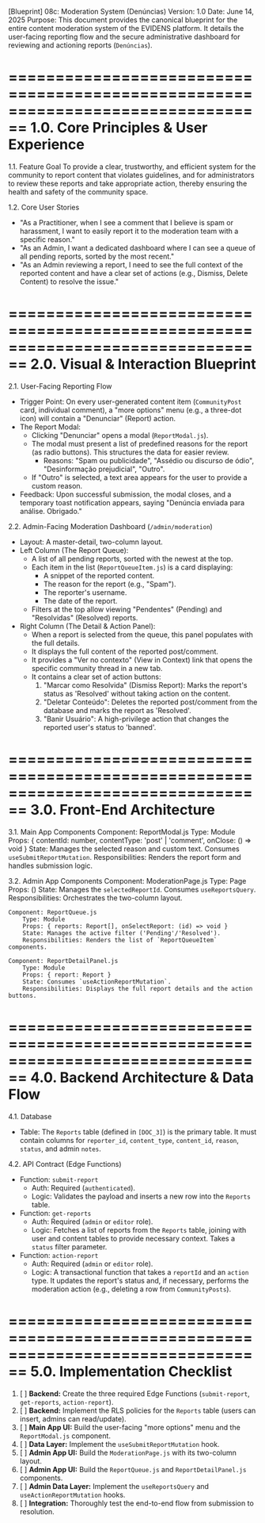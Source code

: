 [Blueprint] 08c: Moderation System (Denúncias)
Version: 1.0
Date: June 14, 2025
Purpose: This document provides the canonical blueprint for the entire content moderation system of the EVIDENS platform. It details the user-facing reporting flow and the secure administrative dashboard for reviewing and actioning reports (`Denúncias`).

================================================================================
1.0. Core Principles & User Experience
================================================================================

1.1. Feature Goal
To provide a clear, trustworthy, and efficient system for the community to report content that violates guidelines, and for administrators to review these reports and take appropriate action, thereby ensuring the health and safety of the community space.

1.2. Core User Stories
*   "As a Practitioner, when I see a comment that I believe is spam or harassment, I want to easily report it to the moderation team with a specific reason."
*   "As an Admin, I want a dedicated dashboard where I can see a queue of all pending reports, sorted by the most recent."
*   "As an Admin reviewing a report, I need to see the full context of the reported content and have a clear set of actions (e.g., Dismiss, Delete Content) to resolve the issue."

================================================================================
2.0. Visual & Interaction Blueprint
================================================================================

2.1. User-Facing Reporting Flow
*   Trigger Point: On every user-generated content item (`CommunityPost` card, individual comment), a "more options" menu (e.g., a three-dot icon) will contain a "Denunciar" (Report) action.
*   The Report Modal:
    *   Clicking "Denunciar" opens a modal (`ReportModal.js`).
    *   The modal must present a list of predefined reasons for the report (as radio buttons). This structures the data for easier review.
        *   Reasons: "Spam ou publicidade", "Assédio ou discurso de ódio", "Desinformação prejudicial", "Outro".
    *   If "Outro" is selected, a text area appears for the user to provide a custom reason.
*   Feedback: Upon successful submission, the modal closes, and a temporary toast notification appears, saying "Denúncia enviada para análise. Obrigado."

2.2. Admin-Facing Moderation Dashboard (`/admin/moderation`)
*   Layout: A master-detail, two-column layout.
*   Left Column (The Report Queue):
    *   A list of all pending reports, sorted with the newest at the top.
    *   Each item in the list (`ReportQueueItem.js`) is a card displaying:
        *   A snippet of the reported content.
        *   The reason for the report (e.g., "Spam").
        *   The reporter's username.
        *   The date of the report.
    *   Filters at the top allow viewing "Pendentes" (Pending) and "Resolvidas" (Resolved) reports.
*   Right Column (The Detail & Action Panel):
    *   When a report is selected from the queue, this panel populates with the full details.
    *   It displays the full content of the reported post/comment.
    *   It provides a "Ver no contexto" (View in Context) link that opens the specific community thread in a new tab.
    *   It contains a clear set of action buttons:
        1.  "Marcar como Resolvida" (Dismiss Report): Marks the report's status as 'Resolved' without taking action on the content.
        2.  "Deletar Conteúdo": Deletes the reported post/comment from the database and marks the report as 'Resolved'.
        3.  "Banir Usuário": A high-privilege action that changes the reported user's status to 'banned'.

================================================================================
3.0. Front-End Architecture
================================================================================

3.1. Main App Components
    Component: ReportModal.js
        Type: Module
        Props: { contentId: number, contentType: 'post' | 'comment', onClose: () => void }
        State: Manages the selected reason and custom text. Consumes `useSubmitReportMutation`.
        Responsibilities: Renders the report form and handles submission logic.

3.2. Admin App Components
    Component: ModerationPage.js
        Type: Page
        Props: ()
        State: Manages the `selectedReportId`. Consumes `useReportsQuery`.
        Responsibilities: Orchestrates the two-column layout.

    Component: ReportQueue.js
        Type: Module
        Props: { reports: Report[], onSelectReport: (id) => void }
        State: Manages the active filter ('Pending'/'Resolved').
        Responsibilities: Renders the list of `ReportQueueItem` components.

    Component: ReportDetailPanel.js
        Type: Module
        Props: { report: Report }
        State: Consumes `useActionReportMutation`.
        Responsibilities: Displays the full report details and the action buttons.

================================================================================
4.0. Backend Architecture & Data Flow
================================================================================

4.1. Database
*   Table: The `Reports` table (defined in `[DOC_3]`) is the primary table. It must contain columns for `reporter_id`, `content_type`, `content_id`, `reason`, `status`, and admin `notes`.

4.2. API Contract (Edge Functions)
*   Function: `submit-report`
    *   Auth: Required (`authenticated`).
    *   Logic: Validates the payload and inserts a new row into the `Reports` table.
*   Function: `get-reports`
    *   Auth: Required (`admin` or `editor` role).
    *   Logic: Fetches a list of reports from the `Reports` table, joining with user and content tables to provide necessary context. Takes a `status` filter parameter.
*   Function: `action-report`
    *   Auth: Required (`admin` or `editor` role).
    *   Logic: A transactional function that takes a `reportId` and an `action` type. It updates the report's status and, if necessary, performs the moderation action (e.g., deleting a row from `CommunityPosts`).

================================================================================
5.0. Implementation Checklist
================================================================================

1.  [ ] **Backend:** Create the three required Edge Functions (`submit-report`, `get-reports`, `action-report`).
2.  [ ] **Backend:** Implement the RLS policies for the `Reports` table (users can insert, admins can read/update).
3.  [ ] **Main App UI:** Build the user-facing "more options" menu and the `ReportModal.js` component.
4.  [ ] **Data Layer:** Implement the `useSubmitReportMutation` hook.
5.  [ ] **Admin App UI:** Build the `ModerationPage.js` with its two-column layout.
6.  [ ] **Admin App UI:** Build the `ReportQueue.js` and `ReportDetailPanel.js` components.
7.  [ ] **Admin Data Layer:** Implement the `useReportsQuery` and `useActionReportMutation` hooks.
8.  [ ] **Integration:** Thoroughly test the end-to-end flow from submission to resolution.


